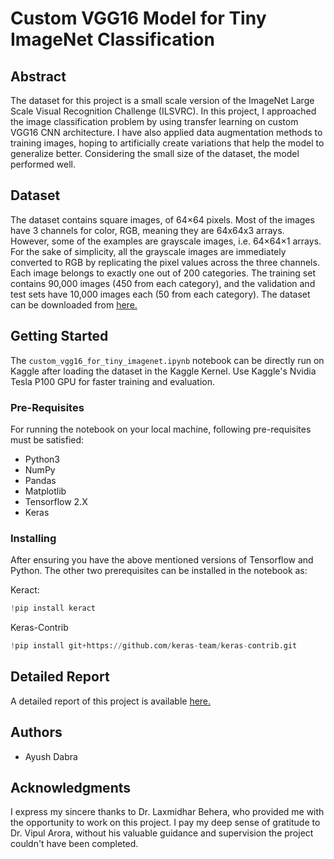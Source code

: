 # Custom VGG16 Model for Tiny ImageNet Classification
## Abstract
The dataset for this project is a small scale version of the ImageNet Large Scale Visual Recognition Challenge (ILSVRC). In this project, I approached the image classification problem by using transfer learning on custom VGG16 CNN architecture. I have also applied data augmentation methods to training images, hoping to artificially create variations that help the model to generalize better. Considering the small size of the dataset, the model performed well.
## Dataset
The dataset contains square images, of 64×64 pixels. Most of the images have 3 channels for color, RGB, meaning they are 64x64x3 arrays. However, some of the examples are grayscale images, i.e. 64×64×1 arrays. For the sake of simplicity, all the grayscale images are immediately converted to RGB by replicating the pixel values across the three channels. Each image belongs to exactly one out of 200 categories. The training set contains 90,000 images (450 from each category), and the validation and test sets have 10,000 images each (50 from each category).
The dataset can be downloaded from <a href="https://drive.google.com/file/d/116KlGk5ExxS5QCaIQBXRxWCC4SzNjYVB/view?usp=sharing">here.</a>
## Getting Started
The `custom_vgg16_for_tiny_imagenet.ipynb` notebook can be directly run on Kaggle after loading the dataset in the Kaggle Kernel. Use Kaggle's Nvidia Tesla P100 GPU for faster training and evaluation.

### Pre-Requisites
For running the notebook on your local machine, following pre-requisites must be satisfied:
- Python3
- NumPy
- Pandas
- Matplotlib
- Tensorflow 2.X
- Keras
### Installing
After ensuring you have the above mentioned versions of Tensorflow and Python. The other two prerequisites can be installed in the notebook as:

Keract:
```Python
!pip install keract
```
Keras-Contrib
```Python
!pip install git+https://github.com/keras-team/keras-contrib.git
```
## Detailed Report
A detailed report of this project is available <a href="https://drive.google.com/file/d/1teDoAIaFQiQ5u_-ULcGo4QIi9Qxezqui/view?usp=sharing">here.</a>
## Authors
* Ayush Dabra
## Acknowledgments
I express my sincere thanks to Dr. Laxmidhar Behera, who provided me with the opportunity to work on this project. I pay my deep sense of gratitude to Dr. Vipul Arora, without his valuable guidance and supervision the project couldn't have been completed.
